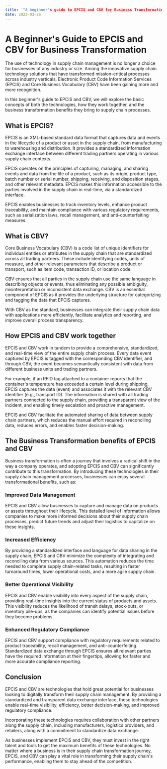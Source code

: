 ```yaml
---
title: '"A beginner's guide to EPCIS and CBV for Business Transformation"'
date: 2023-03-26
---
```


# A Beginner's Guide to EPCIS and CBV for Business Transformation

The use of technology in supply chain management is no longer a choice for businesses of any industry or size. Among the innovative supply chain technology solutions that have transformed mission-critical processes across industry verticals, Electronic Product Code Information Services (EPCIS) and Core Business Vocabulary (CBV) have been gaining more and more recognition. 

In this beginner's guide to EPCIS and CBV, we will explore the basic concepts of both the technologies, how they work together, and the business transformation benefits they bring to supply chain processes.

## What is EPCIS?

EPCIS is an XML-based standard data format that captures data and events in the lifecycle of a product or asset in the supply chain, from manufacturing to warehousing and distribution. It provides a standardized information exchange interface between different trading partners operating in various supply chain contexts.

EPCIS operates on the principles of capturing, managing, and sharing events and data from the life of a product, such as its origin, product type, batch number or serial number, shipping, receiving, and disposition stages, and other relevant metadata. EPCIS makes this information accessible to the parties involved in the supply chain in real-time, via a standardized interface.

EPCIS enables businesses to track inventory levels, enhance product traceability, and maintain compliance with various regulatory requirements, such as serialization laws, recall management, and anti-counterfeiting measures.

## What is CBV?

Core Business Vocabulary (CBV) is a code list of unique identifiers for individual entities or attributes in the supply chain that are standardized across all trading partners. These include identifying codes, units of measure, and other relevant parameters that describe a product or transport, such as item code, transaction ID, or location code.

CBV ensures that all parties in the supply chain use the same language in describing objects or events, thus eliminating any possible ambiguity, misinterpretation or inconsistent data exchange. CBV is an essential component of EPCIS as it provides the underlying structure for categorizing and tagging the data that EPCIS captures.

With CBV as the standard, businesses can integrate their supply chain data with applications more efficiently, facilitate analytics and reporting, and improve overall process transparency.

## How EPCIS and CBV work together

EPCIS and CBV work in tandem to provide a comprehensive, standardized, and real-time view of the entire supply chain process. Every data event captured by EPCIS is tagged with the corresponding CBV identifier, and through CBV, the event becomes semantically consistent with data from different business units and trading partners.

For example, if an RFID tag attached to a container reports that the container's temperature has exceeded a certain level during shipping, EPCIS captures the data (event) and associates it with the relevant CBV identifier (e.g., transport ID). The information is shared with all trading partners connected to the supply chain, providing a transparent view of the incident, and enabling timely escalation and proactive management.

EPCIS and CBV facilitate the automated sharing of data between supply chain partners, which reduces the manual effort required in reconciling data, reduces errors, and enables faster decision-making.

## The Business Transformation benefits of EPCIS and CBV

Business transformation is often a journey that involves a radical shift in the way a company operates, and adopting EPCIS and CBV can significantly contribute to this transformation. By introducing these technologies in their supply chain management processes, businesses can enjoy several transformational benefits, such as:

### Improved Data Management

EPCIS and CBV allow businesses to capture and manage data on products or assets throughout their lifecycle. This detailed level of information allows companies to make more informed decisions about their supply chain processes, predict future trends and adjust their logistics to capitalize on these insights.

### Increased Efficiency

By providing a standardized interface and language for data sharing in the supply chain, EPCIS and CBV minimize the complexity of integrating and reconciling data from various sources. This automation reduces the time needed to complete supply chain-related tasks, resulting in faster turnaround times, lower operational costs, and a more agile supply chain.

### Better Operational Visibility

EPCIS and CBV enable visibility into every aspect of the supply chain, providing real-time insights into the current status of products and assets. This visibility reduces the likelihood of transit delays, stock-outs, or inventory pile-ups, as the companies can identify potential issues before they become problems.

### Enhanced Regulatory Compliance

EPCIS and CBV support compliance with regulatory requirements related to product traceability, recall management, and anti-counterfeiting. Standardized data exchange through EPCIS ensures all relevant parties have the required information at their fingertips, allowing for faster and more accurate compliance reporting.

## Conclusion

EPCIS and CBV are technologies that hold great potential for businesses looking to digitally transform their supply chain management. By providing a standardized and transparent data exchange interface, these technologies enable real-time visibility, efficiency, better decision-making, and improved regulatory compliance.

Incorporating these technologies requires collaboration with other partners along the supply chain, including manufacturers, logistics providers, and retailers, along with a commitment to standardize data exchange.

As businesses implement EPCIS and CBV, they must invest in the right talent and tools to get the maximum benefits of these technologies. No matter where a business is in their supply chain transformation journey, EPCIS, and CBV can play a vital role in transforming their supply chain's performance, enabling them to stay ahead of the competition.
